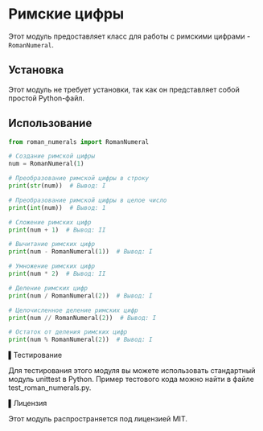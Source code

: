 # Римские цифры

Этот модуль предоставляет класс для работы с римскими цифрами - `RomanNumeral`.

## Установка

Этот модуль не требует установки, так как он представляет собой простой Python-файл.

## Использование

```python
from roman_numerals import RomanNumeral

# Создание римской цифры
num = RomanNumeral(1)

# Преобразование римской цифры в строку
print(str(num))  # Вывод: I

# Преобразование римской цифры в целое число
print(int(num))  # Вывод: 1

# Сложение римских цифр
print(num + 1)  # Вывод: II

# Вычитание римских цифр
print(num - RomanNumeral(1))  # Вывод: I

# Умножение римских цифр
print(num * 2)  # Вывод: II

# Деление римских цифр
print(num / RomanNumeral(2))  # Вывод: I

# Целочисленное деление римских цифр
print(num // RomanNumeral(2))  # Вывод: I

# Остаток от деления римских цифр
print(num % RomanNumeral(2))  # Вывод: I
```

▌Тестирование

Для тестирования этого модуля вы можете использовать стандартный модуль unittest в Python. Пример тестового кода можно найти в файле test_roman_numerals.py.

▌Лицензия

Этот модуль распространяется под лицензией MIT.
